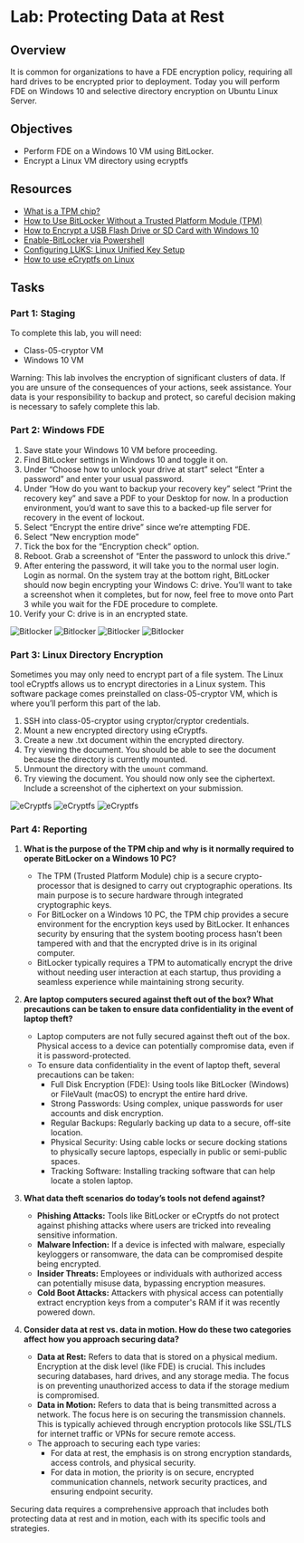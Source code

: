 # Lab: Protecting Data at Rest

## Overview

It is common for organizations to have a FDE encryption policy, requiring all hard drives to be encrypted prior to deployment. Today you will perform FDE on Windows 10 and selective directory encryption on Ubuntu Linux Server.

## Objectives

- Perform FDE on a Windows 10 VM using BitLocker.
- Encrypt a Linux VM directory using ecryptfs

## Resources

- [What is a TPM chip?](https://www.laptopmag.com/articles/tpm-chip-faq)
- [How to Use BitLocker Without a Trusted Platform Module (TPM)](https://www.howtogeek.com/howto/6229/how-to-use-bitlocker-on-drives-without-tpm/)
- [How to Encrypt a USB Flash Drive or SD Card with Windows 10](https://www.groovypost.com/howto/encrypt-flash-drive-sd-card-windows-10-bitlocker/)
- [Enable-BitLocker via Powershell](https://docs.microsoft.com/en-us/powershell/module/bitlocker/enable-bitlocker?view=win10-ps)
- [Configuring LUKS: Linux Unified Key Setup](https://www.redhat.com/sysadmin/disk-encryption-luks)
- [How to use eCryptfs on Linux](https://linuxhint.com/ecryptfs_linux/)

## Tasks

### Part 1: Staging

To complete this lab, you will need:

- Class-05-cryptor VM
- Windows 10 VM

Warning: This lab involves the encryption of significant clusters of data. If you are unsure of the consequences of your actions, seek assistance. Your data is your responsibility to backup and protect, so careful decision making is necessary to safely complete this lab.

### Part 2: Windows FDE

1. Save state your Windows 10 VM before proceeding.
2. Find BitLocker settings in Windows 10 and toggle it on.
3. Under “Choose how to unlock your drive at start” select “Enter a password” and enter your usual password.
4. Under “How do you want to backup your recovery key” select “Print the recovery key” and save a PDF to your Desktop for now. In a production environment, you’d want to save this to a backed-up file server for recovery in the event of lockout.
5. Select “Encrypt the entire drive” since we’re attempting FDE.
6. Select “New encryption mode”
7. Tick the box for the “Encryption check” option.
8. Reboot. Grab a screenshot of “Enter the password to unlock this drive.”
9. After entering the password, it will take you to the normal user login. Login as normal. On the system tray at the bottom right, BitLocker should now begin encrypting your Windows C: drive. You’ll want to take a screenshot when it completes, but for now, feel free to move onto Part 3 while you wait for the FDE procedure to complete.
10. Verify your C: drive is in an encrypted state.

![Bitlocker](media/ops7-1.png)
![Bitlocker](media/ops7-2.png)
![Bitlocker](media/ops7-3.png)
![Bitlocker](media/ops7-4.png)

### Part 3: Linux Directory Encryption

Sometimes you may only need to encrypt part of a file system. The Linux tool eCryptfs allows us to encrypt directories in a Linux system. This software package comes preinstalled on class-05-cryptor VM, which is where you’ll perform this part of the lab.

1. SSH into class-05-cryptor using cryptor/cryptor credentials.
2. Mount a new encrypted directory using eCryptfs.
3. Create a new .txt document within the encrypted directory.
4. Try viewing the document. You should be able to see the document because the directory is currently mounted.
5. Unmount the directory with the `umount` command.
6. Try viewing the document. You should now only see the ciphertext. Include a screenshot of the ciphertext on your submission.

![eCryptfs](media/ops7-5.png)
![eCryptfs](media/ops7-6.png)
![eCryptfs](media/ops7-7.png)

### Part 4: Reporting

1. **What is the purpose of the TPM chip and why is it normally required to operate BitLocker on a Windows 10 PC?**
   - The TPM (Trusted Platform Module) chip is a secure crypto-processor that is designed to carry out cryptographic operations. Its main purpose is to secure hardware through integrated cryptographic keys.
   - For BitLocker on a Windows 10 PC, the TPM chip provides a secure environment for the encryption keys used by BitLocker. It enhances security by ensuring that the system booting process hasn’t been tampered with and that the encrypted drive is in its original computer.
   - BitLocker typically requires a TPM to automatically encrypt the drive without needing user interaction at each startup, thus providing a seamless experience while maintaining strong security.

2. **Are laptop computers secured against theft out of the box? What precautions can be taken to ensure data confidentiality in the event of laptop theft?**
   - Laptop computers are not fully secured against theft out of the box. Physical access to a device can potentially compromise data, even if it is password-protected.
   - To ensure data confidentiality in the event of laptop theft, several precautions can be taken:
     - Full Disk Encryption (FDE): Using tools like BitLocker (Windows) or FileVault (macOS) to encrypt the entire hard drive.
     - Strong Passwords: Using complex, unique passwords for user accounts and disk encryption.
     - Regular Backups: Regularly backing up data to a secure, off-site location.
     - Physical Security: Using cable locks or secure docking stations to physically secure laptops, especially in public or semi-public spaces.
     - Tracking Software: Installing tracking software that can help locate a stolen laptop.

3. **What data theft scenarios do today’s tools not defend against?**
   - **Phishing Attacks:** Tools like BitLocker or eCryptfs do not protect against phishing attacks where users are tricked into revealing sensitive information.
   - **Malware Infection:** If a device is infected with malware, especially keyloggers or ransomware, the data can be compromised despite being encrypted.
   - **Insider Threats:** Employees or individuals with authorized access can potentially misuse data, bypassing encryption measures.
   - **Cold Boot Attacks:** Attackers with physical access can potentially extract encryption keys from a computer's RAM if it was recently powered down.

4. **Consider data at rest vs. data in motion. How do these two categories affect how you approach securing data?**
   - **Data at Rest:** Refers to data that is stored on a physical medium. Encryption at the disk level (like FDE) is crucial. This includes securing databases, hard drives, and any storage media. The focus is on preventing unauthorized access to data if the storage medium is compromised.
   - **Data in Motion:** Refers to data that is being transmitted across a network. The focus here is on securing the transmission channels. This is typically achieved through encryption protocols like SSL/TLS for internet traffic or VPNs for secure remote access.
   - The approach to securing each type varies:
     - For data at rest, the emphasis is on strong encryption standards, access controls, and physical security.
     - For data in motion, the priority is on secure, encrypted communication channels, network security practices, and ensuring endpoint security. 

Securing data requires a comprehensive approach that includes both protecting data at rest and in motion, each with its specific tools and strategies.
